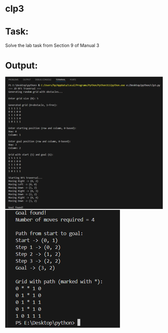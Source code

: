 # clp3
# Task:
Solve the lab task from Section 9 of Manual 3
# Output:
![Output](screenshot/clp3.1.png)
![Output](screenshot/clp3.2.png)
